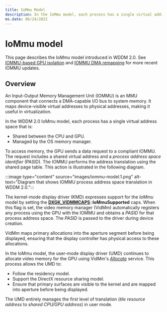 ```yaml
---
title: IoMmu Model
description: In the IoMmu model, each process has a single virtual address space that is shared between the CPU and graphics processing unit (GPU) and managed by the OS memory manager.
ms.date: 06/24/2022
---
```


# IoMmu model

This page describes the *IoMmu* model introduced in WDDM 2.0. See [IOMMU-based GPU isolation](iommu-based-gpu-isolation.md) and [IOMMU DMA remapping](iommu-dma-remapping.md) for more recent IOMMU updates.

## Overview

An Input-Output Memory Management Unit (IOMMU) is an MMU component that connects a DMA-capable I/O bus to system memory. It maps device-visible virtual addresses to physical addresses, making it useful in virtualization.

In the WDDM 2.0 IoMmu model, each process has a single virtual address space that is:

* Shared between the CPU and GPU.
* Managed by the OS memory manager.

To access memory, the GPU sends a data request to a compliant IOMMU. The request includes a shared virtual address and a *process address space identifier* (PASID). The IOMMU performs the address translation using the shared page table. This action is illustrated in the following diagram.

:::image type="content" source="images/iommu-model.1.png" alt-text="Diagram that shows IOMMU process address space translation in WDDM 2.0.":::

The kernel-mode display driver (KMD) expresses support for the *IoMmu* model by setting the [**DXGK_VIDMMCAPS**](/windows-hardware/drivers/ddi/d3dkmddi/ns-d3dkmddi-_dxgk_vidmmcaps)::**IoMmuSupported** caps. When this flag is set, the video memory manager (VidMm) automatically registers any process using the GPU with the IOMMU and obtains a *PASID* for that process address space. The *PASID* is passed to the driver during device creation.

VidMm maps primary allocations into the aperture segment before being displayed, ensuring that the display controller has physical access to these allocations.

In the IoMmu model, the user-mode display driver (UMD) continues to allocate video memory for the GPU using VidMm's [*Allocate*](/windows-hardware/drivers/ddi/d3dumddi/nc-d3dumddi-pfnd3dddi_allocatecb) service. This process allows the UMD to:

* Follow the residency model.
* Support the DirectX resource sharing model.
* Ensure that primary surfaces are visible to the kernel and are mapped into aperture before being displayed.

The UMD entirely manages the first level of translation (*tile resource address* to *shared CPU/GPU address*) in user mode.
